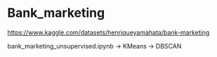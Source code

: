 # Bank_marketing

https://www.kaggle.com/datasets/henriqueyamahata/bank-marketing

bank_marketing_unsupervised.ipynb -> KMeans
                                  -> DBSCAN
